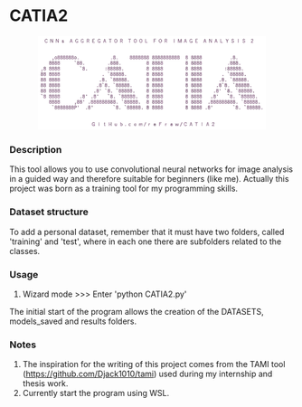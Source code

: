# CATIA2

<p align="center" width="100%">
   <img width="80%" src="https://raw.githubusercontent.com/reFraw/CATIA2/main/images/CATIA2.png">
</p>

### Description
This tool allows you to use convolutional neural networks for image analysis in a guided way and therefore suitable for beginners (like me).
Actually this project was born as a training tool for my programming skills.

### Dataset structure
To add a personal dataset, remember that it must have two folders, called 'training' and 'test', where in each one there are subfolders related to the classes.

### Usage
1) Wizard mode >>> Enter 'python CATIA2.py'

The initial start of the program allows the creation of the DATASETS, models_saved and results folders.

### Notes
1) The inspiration for the writing of this project comes from the TAMI tool (https://github.com/Djack1010/tami) used during my internship and thesis work.
2) Currently start the program using WSL.
